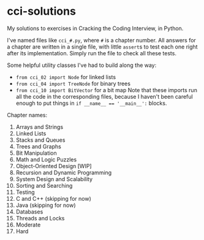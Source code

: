 # cci-solutions
My solutions to exercises in Cracking the Coding Interview, in Python.

I've named files like `cci_#.py`, where `#` is a chapter number. All answers for a chapter are written in a single file, with little `assert`s to test each one right after its implementation. Simply run the file to check all these tests.

Some helpful utility classes I've had to build along the way:
- `from cci_02 import Node` for linked lists
- `from cci_04 import TreeNode` for binary trees
- `from cci_10 import BitVector` for a bit map
Note that these imports run all the code in the corresponding files, because I haven't been careful enough to put things in `if __name__ == '__main__':` blocks.

Chapter names:
1. Arrays and Strings
2. Linked Lists
3. Stacks and Queues
4. Trees and Graphs
5. Bit Manipulation
6. Math and Logic Puzzles
7. Object-Oriented Design [WIP]
8. Recursion and Dynamic Programming
9. System Design and Scalability
10. Sorting and Searching
11. Testing
12. C and C++ (skipping for now)
13. Java (skipping for now)
14. Databases
15. Threads and Locks
16. Moderate
17. Hard